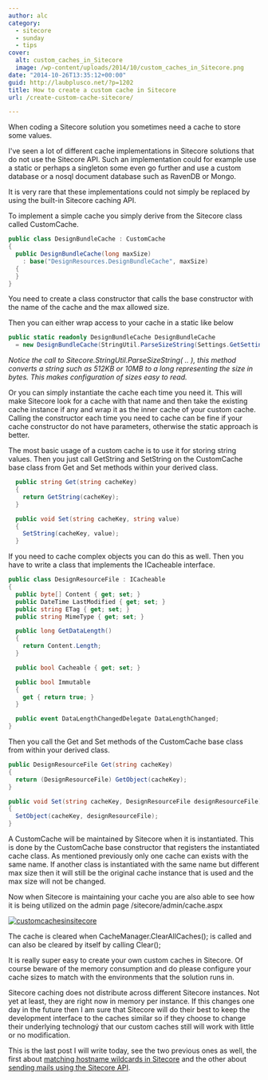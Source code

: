 ```yaml
---
author: alc
category:
  - sitecore
  - sunday
  - tips
cover:
  alt: custom_caches_in_Sitecore
  image: /wp-content/uploads/2014/10/custom_caches_in_Sitecore.png
date: "2014-10-26T13:35:12+00:00"
guid: http://laubplusco.net/?p=1202
title: How to create a custom cache in Sitecore
url: /create-custom-cache-sitecore/

---
```

When coding a Sitecore solution you sometimes need a cache to store some values.

I've seen a lot of different cache implementations in Sitecore solutions that do not use the Sitecore API. Such an implementation could for example use a static or perhaps a singleton some even go further and use a custom database or a nosql document database such as RavenDB or Mongo.

It is very rare that these implementations could not simply be replaced by using the built-in Sitecore caching API.

To implement a simple cache you simply derive from the Sitecore class called CustomCache.

```c#
public class DesignBundleCache : CustomCache
{
  public DesignBundleCache(long maxSize)
    : base("DesignResources.DesignBundleCache", maxSize)
  {
  }
}
```

You need to create a class constructor that calls the base constructor with the name of the cache and the max allowed size.

Then you can either wrap access to your cache in a static like below

```c#
public static readonly DesignBundleCache DesignBundleCache
  = new DesignBundleCache(StringUtil.ParseSizeString(Settings.GetSetting("DesignResources.DesignBundleCacheMaxSize", "50MB")));
```

 _Notice the call to Sitecore.StringUtil.ParseSizeString( .. ), this method converts a string such as 512KB or 10MB to a long representing the size in bytes. This makes configuration of sizes easy to read._

Or you can simply instantiate the cache each time you need it. This will make Sitecore look for a cache with that name and then take the existing cache instance if any and wrap it as the inner cache of your custom cache. Calling the constructor each time you need to cache can be fine if your cache constructor do not have parameters, otherwise the static approach is better.

The most basic usage of a custom cache is to use it for storing string values. Then you just call GetString and SetString on the CustomCache base class from Get and Set methods within your derived class.

```c#
  public string Get(string cacheKey)
  {
    return GetString(cacheKey);
  }

  public void Set(string cacheKey, string value)
  {
    SetString(cacheKey, value);
  }
```

If you need to cache complex objects you can do this as well. Then you have to write a class that implements the ICacheable interface.

```c#
public class DesignResourceFile : ICacheable
{
  public byte[] Content { get; set; }
  public DateTime LastModified { get; set; }
  public string ETag { get; set; }
  public string MimeType { get; set; }

  public long GetDataLength()
  {
    return Content.Length;
  }

  public bool Cacheable { get; set; }

  public bool Immutable
  {
    get { return true; }
  }

  public event DataLengthChangedDelegate DataLengthChanged;
}
```

Then you call the Get and Set methods of the CustomCache base class from within your derived class.

```c#
public DesignResourceFile Get(string cacheKey)
{
  return (DesignResourceFile) GetObject(cacheKey);
}

public void Set(string cacheKey, DesignResourceFile designResourceFile)
{
  SetObject(cacheKey, designResourceFile);
}
```

A CustomCache will be maintained by Sitecore when it is instantiated. This is done by the CustomCache base constructor that registers the instantiated cache class. As mentioned previously only one cache can exists with the same name. If another class is instantiated with the same name but different max size then it will still be the original cache instance that is used and the max size will not be changed.

Now when Sitecore is maintaining your cache you are also able to see how it is being utilized on the admin page /sitecore/admin/cache.aspx

[![customcachesinsitecore](/wp-content/uploads/2014/10/customcachesinsitecore.png)](/wp-content/uploads/2014/10/customcachesinsitecore.png)

The cache is cleared when CacheManager.ClearAllCaches(); is called and can also be cleared by itself by calling Clear();

It is really super easy to create your own custom caches in Sitecore. Of course beware of the memory consumption and do please configure your cache sizes to match with the environments that the solution runs in.

Sitecore caching does not distribute across different Sitecore instances. Not yet at least, they are right now in memory per instance. If this changes one day in the future then I am sure that Sitecore will do their best to keep the development interface to the caches similar so if they choose to change their underlying technologý that our custom caches still will work with little or no modification.

This is the last post I will write today, see the two previous ones as well, the first about [matching hostname wildcards in Sitecore](/matching-wildcards-sitecore/) and the other about [sending mails using the Sitecore API](/sending-emails-sitecore/).
